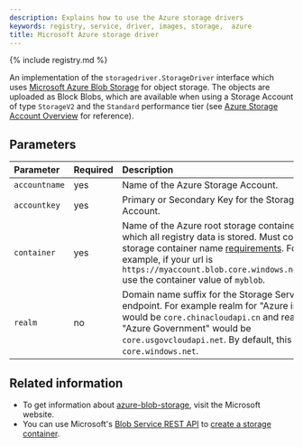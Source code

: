 ```yaml
---
description: Explains how to use the Azure storage drivers
keywords: registry, service, driver, images, storage,  azure
title: Microsoft Azure storage driver
---
```


{% include registry.md %}

An implementation of the `storagedriver.StorageDriver` interface which uses
[Microsoft Azure Blob Storage](https://azure.microsoft.com/en-us/products/storage/blobs/)
for object storage.
The objects are uploaded as Block Blobs, which are available when using a
Storage Account of type `StorageV2` and the `Standard` performance tier
(see [Azure Storage Account Overview](https://learn.microsoft.com/en-us/azure/storage/common/storage-account-overview)
for reference).

## Parameters

| Parameter     | Required | Description                                                                                                                                                                                                                                                         |
|:--------------|:---------|:--------------------------------------------------------------------------------------------------------------------------------------------------------------------------------------------------------------------------------------------------------------------|
| `accountname` | yes      | Name of the Azure Storage Account.                                                                                                                                                                                                                                  |
| `accountkey`  | yes      | Primary or Secondary Key for the Storage Account.                                                                                                                                                                                                                   |
| `container`   | yes      | Name of the Azure root storage container in which all registry data is stored. Must comply the storage container name [requirements](https://learn.microsoft.com/en-us/rest/api/storageservices/naming-and-referencing-containers--blobs--and-metadata). For example, if your url is `https://myaccount.blob.core.windows.net/myblob` use the container value of `myblob`.|
| `realm`       | no       | Domain name suffix for the Storage Service API endpoint. For example realm for "Azure in China" would be `core.chinacloudapi.cn` and realm for "Azure Government" would be `core.usgovcloudapi.net`. By default, this is `core.windows.net`.                        |


## Related information

* To get information about [azure-blob-storage](https://azure.microsoft.com/en-us/products/storage/blobs/),
visit the Microsoft website.
* You can use Microsoft's [Blob Service REST API](https://learn.microsoft.com/en-us/rest/api/storageservices/Blob-Service-REST-API) to [create a storage container](https://learn.microsoft.com/en-us/rest/api/storageservices/Create-Container).
